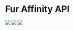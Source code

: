 # Fur Affinity API

[![](https://img.shields.io/gitlab/v/tag/MatteoCampinoti94/furaffinity-api?label=version&sort=date&logo=gitlab)](https://gitlab.com/MatteoCampinoti94/furaffinity-api)
[![](https://img.shields.io/gitlab/pipeline-status/MatteoCampinoti94/furaffinity-api?branch=main&logo=githubactions)](https://gitlab.com/MatteoCampinoti94/furaffinity-api)
[![](https://img.shields.io/badge/robots-json-lightblue?logo=probot)](/robots.json)
